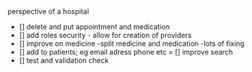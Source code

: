perspective of a hospital
- [] delete and put appointment and medication
- [] add roles security
        - allow for creation of providers
- [] improve on medicine
    -split medicine and medication
    -lots of fixing
- [] add to patients; eg email adress phone etc
= [] improve search
- [] test and validation check